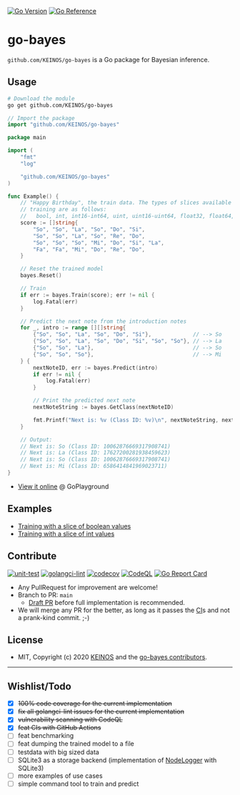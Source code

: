 <!-- markdownlint-disable MD041 -->
[![Go Version](https://img.shields.io/badge/Go-1.18+-blue?logo=go)](https://github.com/KEINOS/go-bayes/blob/main/go.mod)
[![Go Reference](https://pkg.go.dev/badge/github.com/KEINOS/go-bayes.svg)](https://pkg.go.dev/github.com/KEINOS/go-bayes)

# go-bayes

`github.com/KEINOS/go-bayes` is a Go package for Bayesian inference.

## Usage

```sh
# Download the module
go get github.com/KEINOS/go-bayes
```

```go
// Import the package
import "github.com/KEINOS/go-bayes"
```

```go
package main

import (
	"fmt"
	"log"

	"github.com/KEINOS/go-bayes"
)

func Example() {
    // "Happy Birthday", the train data. The types of slices available for the
    // training are as follows:
    //   bool, int, int16-int64, uint, uint16-uint64, float32, float64, string.
    score := []string{
        "So", "So", "La", "So", "Do", "Si",
        "So", "So", "La", "So", "Re", "Do",
        "So", "So", "So", "Mi", "Do", "Si", "La",
        "Fa", "Fa", "Mi", "Do", "Re", "Do",
    }

    // Reset the trained model
    bayes.Reset()

    // Train
    if err := bayes.Train(score); err != nil {
        log.Fatal(err)
    }

    // Predict the next note from the introduction notes
    for _, intro := range [][]string{
        {"So", "So", "La", "So", "Do", "Si"},             // --> So
        {"So", "So", "La", "So", "Do", "Si", "So", "So"}, // --> La
        {"So", "So", "La"},                               // --> So
        {"So", "So", "So"},                               // --> Mi
    } {
        nextNoteID, err := bayes.Predict(intro)
        if err != nil {
            log.Fatal(err)
        }

        // Print the predicted next note
        nextNoteString := bayes.GetClass(nextNoteID)

        fmt.Printf("Next is: %v (Class ID: %v)\n", nextNoteString, nextNoteID)
    }

    // Output:
    // Next is: So (Class ID: 10062876669317908741)
    // Next is: La (Class ID: 17627200281938459623)
    // Next is: So (Class ID: 10062876669317908741)
    // Next is: Mi (Class ID: 6586414841969023711)
}
```

- [View it online](https://go.dev/play/p/N2-0xNxAKp9) @ GoPlayground

## Examples

- [Training with a slice of boolean values](https://pkg.go.dev/github.com/KEINOS/go-bayes#example-Train-Bool)
- [Training with a slice of int values](https://pkg.go.dev/github.com/KEINOS/go-bayes#example-Train-Int)

## Contribute

[![unit-test](https://github.com/KEINOS/go-bayes/actions/workflows/unit-test.yml/badge.svg)](https://github.com/KEINOS/go-bayes/actions/workflows/unit-test.yml)
[![golangci-lint](https://github.com/KEINOS/go-bayes/actions/workflows/golangci-lint.yml/badge.svg)](https://github.com/KEINOS/go-bayes/actions/workflows/golangci-lint.yml "Static Analysis")
[![codecov](https://codecov.io/gh/KEINOS/go-bayes/branch/main/graph/badge.svg?token=k0VCclM4G7)](https://codecov.io/gh/KEINOS/go-bayes "Code Coverage")
[![CodeQL](https://github.com/KEINOS/go-bayes/actions/workflows/codeql-analysis.yml/badge.svg)](https://github.com/KEINOS/go-bayes/actions/workflows/codeql-analysis.yml)
[![Go Report Card](https://goreportcard.com/badge/github.com/KEINOS/go-bayes)](https://goreportcard.com/report/github.com/KEINOS/go-bayes "View Report Card")

- Any PullRequest for improvement are welcome!
- Branch to PR: `main`
  - [Draft PR](https://github.blog/2019-02-14-introducing-draft-pull-requests/) before full implementation is recommended.
- We will merge any PR for the better, as long as it passes the [CI](https://github.com/KEINOS/go-bayes/actions)s and not a prank-kind commit. ;-)

## License

- MIT, Copyright (c) 2020 [KEINOS](https://github.com/KEINOS/) and the [go-bayes contributors](https://github.com/KEINOS/go-bayes/graphs/contributors).

---

## Wishlist/Todo

- [x] ~~100% code coverage for the current implementation~~
- [x] ~~fix all golangci-lint issues for the current implementation~~
- [x] ~~vulnerability scanning with CodeQL~~
- [x] ~~feat CIs with GitHub Actions~~
- [ ] feat benchmarking
- [ ] feat dumping the trained model to a file
- [ ] testdata with big sized data
- [ ] SQLite3 as a storage backend (implementation of [NodeLogger](https://pkg.go.dev/github.com/KEINOS/go-bayes#NodeLogger) with SQLite3)
- [ ] more examples of use cases
- [ ] simple command tool to train and predict
